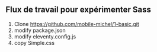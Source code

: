 ## Flux de travail pour expérimenter Sass
1. Clone https://github.com/mobile-michel/1-basic.git
2. modify package.json
3. modify eleventy.config.js
4. copy Simple.css